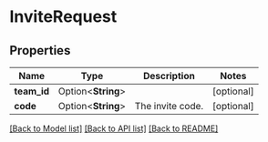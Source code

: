 # InviteRequest

## Properties

Name | Type | Description | Notes
------------ | ------------- | ------------- | -------------
**team_id** | Option<**String**> |  | [optional]
**code** | Option<**String**> | The invite code. | [optional]

[[Back to Model list]](../README.md#documentation-for-models) [[Back to API list]](../README.md#documentation-for-api-endpoints) [[Back to README]](../README.md)


